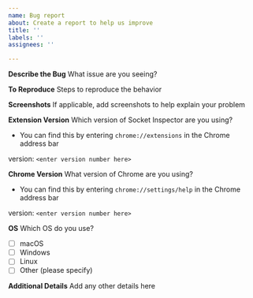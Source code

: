 ```yaml
---
name: Bug report
about: Create a report to help us improve
title: ''
labels: ''
assignees: ''

---
```


**Describe the Bug**
What issue are you seeing?

**To Reproduce**
Steps to reproduce the behavior

**Screenshots**
If applicable, add screenshots to help explain your problem

**Extension Version**
Which version of Socket Inspector are you using?
- You can find this by entering `chrome://extensions` in the Chrome address bar

version: `<enter version number here>`


**Chrome Version**
What version of Chrome are you using? 
- You can find this by entering `chrome://settings/help` in the Chrome address bar


version: `<enter version number here>`

**OS**
Which OS do you use?
- [ ] macOS
- [ ] Windows
- [ ] Linux
- [ ] Other (please specify)

**Additional Details**
Add any other details here

